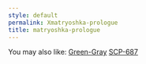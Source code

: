 ```yaml
---
style: default
permalink: Xmatryoshka-prologue
title: matryoshka-prologue
---
```

You may also like:
[Green-Gray](http://scp-wiki.net/green-gray)
[SCP-687](http://scp-wiki.net/scp-687)